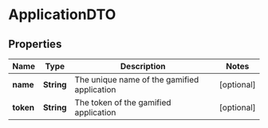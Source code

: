 
# ApplicationDTO

## Properties
Name | Type | Description | Notes
------------ | ------------- | ------------- | -------------
**name** | **String** | The unique name of the gamified application |  [optional]
**token** | **String** | The token of the gamified application |  [optional]



